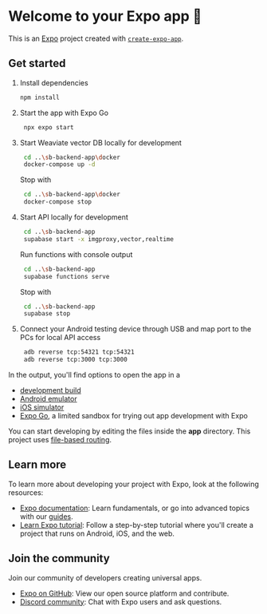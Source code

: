 # Welcome to your Expo app 👋

This is an [Expo](https://expo.dev) project created with [
`create-expo-app`](https://www.npmjs.com/package/create-expo-app).

## Get started

1. Install dependencies
   ```bash
   npm install
   ```

2. Start the app with Expo Go
   ```bash
    npx expo start
   ```

3. Start Weaviate vector DB locally for development
   ```bash
    cd ..\sb-backend-app\docker
    docker-compose up -d
   ```
   Stop with
   ```bash
    cd ..\sb-backend-app\docker
    docker-compose stop
   ```
4. Start API locally for development
   ```bash
    cd ..\sb-backend-app
    supabase start -x imgproxy,vector,realtime
   ```  
   Run functions with console output
   ```bash
    cd ..\sb-backend-app
    supabase functions serve
   ```
   Stop with
   ```bash
    cd ..\sb-backend-app
    supabase stop
   ```

5. Connect your Android testing device through USB and map port to the PCs for local API access
   ```bash
    adb reverse tcp:54321 tcp:54321
    adb reverse tcp:3000 tcp:3000
   ```

In the output, you'll find options to open the app in a

- [development build](https://docs.expo.dev/develop/development-builds/introduction/)
- [Android emulator](https://docs.expo.dev/workflow/android-studio-emulator/)
- [iOS simulator](https://docs.expo.dev/workflow/ios-simulator/)
- [Expo Go](https://expo.dev/go), a limited sandbox for trying out app development with Expo

You can start developing by editing the files inside the **app** directory. This project
uses [file-based routing](https://docs.expo.dev/router/introduction).

## Learn more

To learn more about developing your project with Expo, look at the following resources:

- [Expo documentation](https://docs.expo.dev/): Learn fundamentals, or go into advanced topics with
  our [guides](https://docs.expo.dev/guides).
- [Learn Expo tutorial](https://docs.expo.dev/tutorial/introduction/): Follow a step-by-step tutorial where you'll
  create a project that runs on Android, iOS, and the web.

## Join the community

Join our community of developers creating universal apps.

- [Expo on GitHub](https://github.com/expo/expo): View our open source platform and contribute.
- [Discord community](https://chat.expo.dev): Chat with Expo users and ask questions.
